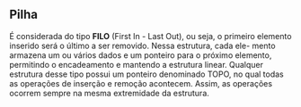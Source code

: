 ## Pilha

É considerada do tipo **FILO** (First In - Last Out), ou seja, o primeiro elemento inserido será o último a ser removido. Nessa estrutura, cada ele-
mento armazena um ou vários dados e um ponteiro para o próximo elemento, permitindo o encadeamento e mantendo a estrutura linear. Qualquer estrutura desse tipo possui um ponteiro denominado TOPO, no qual todas as operações de inserção e remoção acontecem. Assim, as operações ocorrem sempre na mesma extremidade da estrutura.